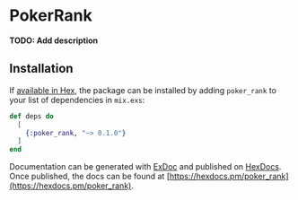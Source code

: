 # PokerRank

**TODO: Add description**

## Installation

If [available in Hex](https://hex.pm/docs/publish), the package can be installed
by adding `poker_rank` to your list of dependencies in `mix.exs`:

```elixir
def deps do
  [
    {:poker_rank, "~> 0.1.0"}
  ]
end
```

Documentation can be generated with [ExDoc](https://github.com/elixir-lang/ex_doc)
and published on [HexDocs](https://hexdocs.pm). Once published, the docs can
be found at [https://hexdocs.pm/poker_rank](https://hexdocs.pm/poker_rank).

